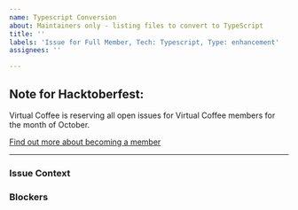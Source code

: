 ```yaml
---
name: Typescript Conversion
about: Maintainers only - listing files to convert to TypeScript
title: ''
labels: 'Issue for Full Member, Tech: Typescript, Type: enhancement'
assignees: ''

---
```


## Note for Hacktoberfest:

Virtual Coffee is reserving all open issues for Virtual Coffee members for the month of October. 

[Find out more about becoming a member](https://virtualcoffee.io/join)

---

### Issue Context




### Blockers
